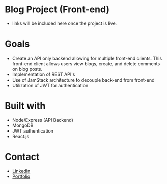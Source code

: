 # Blog Project (Front-end)
- links will be included here once the project is live.


# Goals
- Create an API only backend allowing for multiple front-end clients. This front-end client allows users view blogs, create, and delete comments on blog posts. 
- Implementation of REST API's
- Use of JamStack architecture to decouple back-end from front-end
- Utilization of JWT for authentication 

# Built with
- Node/Express (API Backend)
- MongoDB
- JWT authentication
- React.js

# Contact
- [LinkedIn](https://www.linkedin.com/in/christopher-syrnyk-3b5058259/)
- [Portfolio](https://christophersyrnyk.dev)






